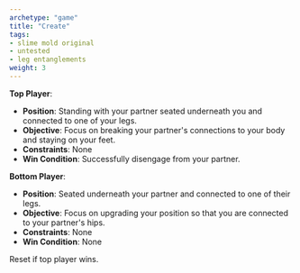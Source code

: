```yaml
---
archetype: "game"
title: "Create"
tags: 
- slime mold original
- untested
- leg entanglements
weight: 3
---
```



**Top Player**:
  * **Position**: Standing with your partner seated underneath you and connected to one of your legs.
  * **Objective**: Focus on breaking your partner's connections to your body and staying on your feet. 
  * **Constraints**: None
  * **Win Condition**: Successfully disengage from your partner. 

**Bottom Player**:
  * **Position**: Seated underneath your partner and connected to one of their legs. 
  * **Objective**: Focus on upgrading your position so that you are connected to your partner's hips.
  * **Constraints**: None
  * **Win Condition**: None

Reset if top player wins.